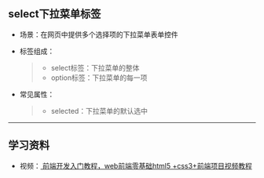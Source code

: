 ## select下拉菜单标签

- 场景：在网页中提供多个选择项的下拉菜单表单控件  
- 标签组成：  

    > - select标签：下拉菜单的整体  
    > - option标签：下拉菜单的每一项  

- 常见属性：
    > - selected：下拉菜单的默认选中  

---

## 学习资料   
- 视频：<a href="https://www.bilibili.com/video/BV1Kg411T7t9?spm_id_from=333.788.videopod.episodes&vd_source=0af3f3aee70186db0ff8b48dc6b2a415&p=38"> 前端开发入门教程，web前端零基础html5 +css3+前端项目视频教程